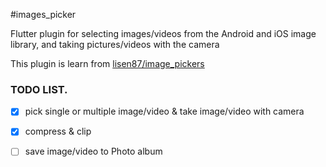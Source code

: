 #images_picker

Flutter plugin for selecting images/videos from the Android and iOS image library, and taking pictures/videos with the camera

This plugin is learn from [lisen87/image_pickers](https://github.com/lisen87/image_pickers)

### TODO LIST.

- [x] pick single or multiple image/video & take image/video with camera

- [x] compress & clip

- [ ] save image/video to Photo album
